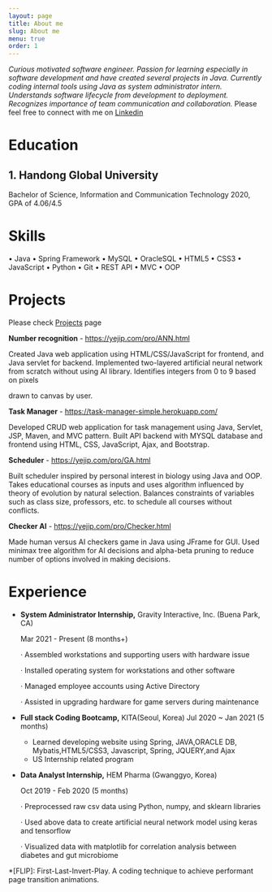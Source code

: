 ```yaml
---
layout: page
title: About me
slug: About me
menu: true
order: 1
---
```


*Curious motivated software engineer. Passion for learning especially in software development and have created several projects in Java. Currently coding internal tools using Java as system administrator intern. Understands software lifecycle from development to deployment. Recognizes importance of team communication and collaboration.* Please feel free to connect with me on <a href="https://kr.linkedin.com/in/yeji/en-us?trk=profile-badge">Linkedin</a>

# Education

## 1. Handong Global University

Bachelor of Science, Information and Communication Technology  2020, GPA of 4.06/4.5 

# **Skills**

 • Java  •  Spring Framework  •  MySQL  •  OracleSQL •  HTML5  •  CSS3  •  JavaScript  • Python   • Git  • REST API • MVC • OOP

# Projects

Please check [Projects](https://yejip.com/project/) page

**Number recognition** - https://yejip.com/pro/ANN.html

Created Java web application using HTML/CSS/JavaScript for frontend, and Java servlet for backend. Implemented two-layered artificial neural network from scratch without using AI library. Identifies integers from 0 to 9 based on pixels 

drawn to canvas by user.

**Task Manager**   - https://task-manager-simple.herokuapp.com/

Developed CRUD web application for task management using Java, Servlet, JSP, Maven, and MVC pattern. Built API backend with MYSQL database and frontend using HTML, CSS, JavaScript, Ajax, and Bootstrap. 

**Scheduler** - https://yejip.com/pro/GA.html

Built scheduler inspired by personal interest in biology using Java and OOP. Takes educational courses as inputs and uses algorithm influenced by theory of evolution by natural selection. Balances constraints of variables such as class size, professors, etc. to schedule all courses without conflicts.

**Checker AI** - https://yejip.com/pro/Checker.html

Made human versus AI checkers game in Java using JFrame for GUI. Used minimax tree algorithm for AI decisions and alpha-beta pruning to reduce number of options involved in making decisions.

# Experience

- **System Administrator Internship,** Gravity Interactive, Inc. (Buena Park, CA)

  Mar 2021 - Present (8 months+) 

  ·    Assembled workstations and supporting users with hardware issue

  ·    Installed operating system for workstations and other software

  ·    Managed employee accounts using Active Directory

  ·    Assisted in upgrading hardware for game servers during maintenance

- **Full stack Coding Bootcamp,** KITA(Seoul, Korea) Jul 2020 ~ Jan 2021 (5 months)

  - Learned developing website using Spring,  JAVA,ORACLE DB, Mybatis,HTML5/CSS3, Javascript, Spring, JQUERY,and Ajax
  - US Internship related program

- **Data Analyst Internship,** HEM Pharma (Gwanggyo, Korea)

  Oct 2019 - Feb 2020 (5 months)

  ·    Preprocessed raw csv data using Python, numpy, and sklearn libraries

  ·    Used above data to create artificial neural network model using keras and tensorflow

  ·    Visualized data with matplotlib for correlation analysis between diabetes and gut microbiome

*[FLIP]: First-Last-Invert-Play. A coding technique to achieve performant page transition animations.